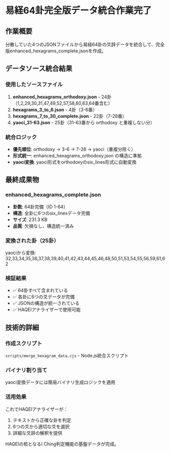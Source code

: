 # 易経64卦完全版データ統合作業完了

## 作業概要
分散していた4つのJSONファイルから易経64卦の爻辞データを統合して、完全版enhanced_hexagrams_complete.jsonを作成。

## データソース統合結果

### 使用したソースファイル
1. **enhanced_hexagrams_orthodoxy.json** - 24卦（1,2,29,30,31,47,49,52,57,58,60,63,64番含む）
2. **hexagrams_3_to_6.json** - 4卦（3-6番）
3. **hexagrams_7_to_30_complete.json** - 22卦（7-28番）
4. **yaoci_31-63.json** - 25卦（31-63番から orthodoxy と重複しない分）

### 統合ロジック
- **優先順位**: orthodoxy → 3-6 → 7-28 → yaoci（重複分除く）
- **形式統一**: enhanced_hexagrams_orthodoxy.json の構造に準拠
- **yaoci変換**: yaoci形式をorthodoxyのsix_lines形式に自動変換

## 最終成果物

### enhanced_hexagrams_complete.json
- **卦数**: 64卦完備（ID 1-64）
- **構造**: 全卦に6つのsix_linesデータ完備
- **サイズ**: 231.3 KB
- **品質**: 欠損なし、構造統一済み

### 変換された卦（25卦）
yaociから変換: 32,33,34,35,36,37,38,39,40,41,42,43,44,45,46,48,50,51,53,54,55,56,59,61,62

### 検証結果
- ✅ 64卦すべて含まれている
- ✅ 各卦に6つの爻データが完備
- ✅ JSONの構造が統一されている
- ✅ HAQEIアナライザーで使用可能

## 技術的詳細

### 作成スクリプト
`scripts/merge_hexagram_data.cjs` - Node.js統合スクリプト

### バイナリ割り当て
yaoci変換データには簡易バイナリ生成ロジックを適用

### 活用効果
これでHAQEIアナライザーが：
1. テキストから正確な卦を判定
2. 6つの爻から適切な爻を選択
3. 詳細な爻辞の解釈を提供

HAQEIの核となるI Ching判定機能の基盤データが完成。
